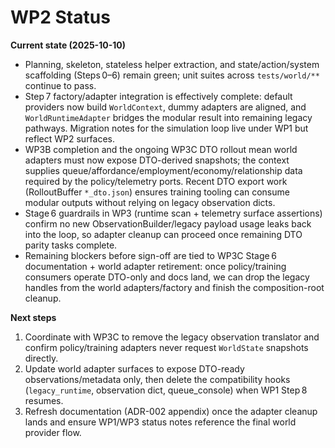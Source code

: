 # WP2 Status

**Current state (2025-10-10)**
- Planning, skeleton, stateless helper extraction, and state/action/system scaffolding (Steps 0–6) remain green; unit suites across `tests/world/**` continue to pass.
- Step 7 factory/adapter integration is effectively complete: default providers now build `WorldContext`, dummy adapters are aligned, and `WorldRuntimeAdapter` bridges the modular result into remaining legacy pathways. Migration notes for the simulation loop live under WP1 but reflect WP2 surfaces.
- WP3B completion and the ongoing WP3C DTO rollout mean world adapters must now expose DTO-derived snapshots; the context supplies queue/affordance/employment/economy/relationship data required by the policy/telemetry ports. Recent DTO export work (RolloutBuffer `*_dto.json`) ensures training tooling can consume modular outputs without relying on legacy observation dicts.
- Stage 6 guardrails in WP3 (runtime scan + telemetry surface assertions) confirm no new ObservationBuilder/legacy payload usage leaks back into the loop, so adapter cleanup can proceed once remaining DTO parity tasks complete.
- Remaining blockers before sign-off are tied to WP3C Stage 6 documentation + world adapter retirement: once policy/training consumers operate DTO-only and docs land, we can drop the legacy handles from the world adapters/factory and finish the composition-root cleanup.

**Next steps**
1. Coordinate with WP3C to remove the legacy observation translator and confirm policy/training adapters never request `WorldState` snapshots directly.
2. Update world adapter surfaces to expose DTO-ready observations/metadata only, then delete the compatibility hooks (`legacy_runtime`, observation dict, queue_console) when WP1 Step 8 resumes.
3. Refresh documentation (ADR-002 appendix) once the adapter cleanup lands and ensure WP1/WP3 status notes reference the final world provider flow.
